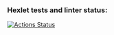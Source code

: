 ### Hexlet tests and linter status:
[![Actions Status](https://github.com/sklyuev-v/fullstack-javascript-project-46/actions/workflows/hexlet-check.yml/badge.svg)](https://github.com/sklyuev-v/fullstack-javascript-project-46/actions)